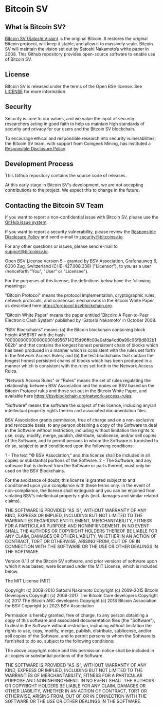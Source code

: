 Bitcoin SV
===========

What is Bitcoin SV?
-------------------

[Bitcoin SV (Satoshi Vision)](https://bitcoinsv.io/) is the original Bitcoin.  It restores the original Bitcoin 
protocol, will keep it stable, and allow it to massively scale.  Bitcoin SV will maintain the vision set out by Satoshi 
Nakamoto’s white paper in 2008.  This Github repository provides open-source software to enable use of Bitcoin SV.

License
-------

Bitcoin SV is released under the terms of the Open BSV license. See [LICENSE](LICENSE) for more information.

Security
--------
Security is core to our values, and we value the input of security researchers acting in good faith to help us maintain 
high standards of security and privacy for our users and the Bitcoin SV blockchain.

To encourage ethical and responsible research into security vulnerabilities, the Bitcoin SV team, with support from 
Coingeek Mining, has instituted a [Responsible Disclosure Policy](doc/rdp.md).

Development Process
-------------------

This Github repository contains the source code of releases.

At this early stage in Bitcoin SV's development, we are not accepting contributions to the project. We expect this to 
change in the future.

Contacting the Bitcoin SV Team
------------------------------

If you want to report a non-confidential issue with Bitcoin SV, please use the 
[GitHub issue system](https://github.com/bitcoin-sv/bitcoin-sv/issues).

If you want to report a security vulnerability, please review the [Responsible Disclosure Policy](doc/rdp.md) and send
e-mail to <security@bitcoinsv.io>.

For any other questions or issues, please send e-mail to <support@bitcoinsv.io>.

Open BSV License Version 5 – granted by BSV Association, Grafenauweg 6, 6300
Zug, Switzerland (CHE-427.008.338) ("Licensor"), to you as a user (henceforth
"You", "User" or "Licensee").

For the purposes of this license, the definitions below have the following
meanings:

"Bitcoin Protocol" means the protocol implementation, cryptographic rules,
network protocols, and consensus mechanisms in the Bitcoin White Paper as
described here https://protocol.bsvblockchain.org.

"Bitcoin White Paper" means the paper entitled 'Bitcoin: A Peer-to-Peer
Electronic Cash System' published by 'Satoshi Nakamoto' in October 2008.

"BSV Blockchains" means:
  (a) the Bitcoin blockchain containing block height #556767 with the hash
      "000000000000000001d956714215d96ffc00e0afda4cd0a96c96f8d802b1662b" and
      that contains the longest honest persistent chain of blocks which has been
      produced in a manner which is consistent with the rules set forth in the
      Network Access Rules; and
  (b) the test blockchains that contain the longest honest persistent chains of
      blocks which has been produced in a manner which is consistent with the
      rules set forth in the Network Access Rules.

"Network Access Rules" or "Rules" means the set of rules regulating the
relationship between BSV Association and the nodes on BSV based on the Bitcoin
Protocol rules and those set out in the Bitcoin White Paper, and available here
https://bsvblockchain.org/network-access-rules.

"Software" means the software the subject of this licence, including any/all
intellectual property rights therein and associated documentation files.

BSV Association grants permission, free of charge and on a non-exclusive and
revocable basis, to any person obtaining a copy of the Software to deal in the
Software without restriction, including without limitation the rights to use,
copy, modify, merge, publish, distribute, sublicense, and/or sell copies of the
Software, and to permit persons to whom the Software is furnished to do so,
subject to and conditioned upon the following conditions:

1 - The text "© BSV Association," and this license shall be included in all
copies or substantial portions of the Software.
2 - The Software, and any software that is derived from the Software or parts
thereof, must only be used on the BSV Blockchains.

For the avoidance of doubt, this license is granted subject to and conditioned
upon your compliance with these terms only. In the event of non-compliance, the
license shall extinguish and you can be enjoined from violating BSV's
intellectual property rights (incl. damages and similar related claims).

THE SOFTWARE IS PROVIDED "AS IS", WITHOUT WARRANTY OF ANY KIND, EXPRESS OR
IMPLIED, INCLUDING BUT NOT LIMITED TO THE WARRANTIES REGARDING ENTITLEMENT,
MERCHANTABILITY, FITNESS FOR A PARTICULAR PURPOSE AND NONINFRINGEMENT. IN NO
EVENT SHALL THE AUTHORS OR COPYRIGHT HOLDERS THEREOF BE LIABLE FOR ANY CLAIM,
DAMAGES OR OTHER LIABILITY, WHETHER IN AN ACTION OF CONTRACT, TORT OR OTHERWISE,
ARISING FROM, OUT OF OR IN CONNECTION WITH THE SOFTWARE OR THE USE OR OTHER
DEALINGS IN THE SOFTWARE.


Version 0.1.1 of the Bitcoin SV software, and prior versions of software upon
which it was based, were licensed under the MIT License, which is included below.

The MIT License (MIT)

Copyright (c) 2009-2010 Satoshi Nakamoto
Copyright (c) 2009-2015 Bitcoin Developers
Copyright (c) 2009-2017 The Bitcoin Core developers
Copyright (c) 2017 The Bitcoin ABC developers
Copyright (c) 2018 Bitcoin Association for BSV
Copyright (c) 2023 BSV Association

Permission is hereby granted, free of charge, to any person obtaining a copy of
this software and associated documentation files (the "Software"), to deal in
the Software without restriction, including without limitation the rights to
use, copy, modify, merge, publish, distribute, sublicense, and/or sell copies of
the Software, and to permit persons to whom the Software is furnished to do so,
subject to the following conditions:

The above copyright notice and this permission notice shall be included in all
copies or substantial portions of the Software.

THE SOFTWARE IS PROVIDED "AS IS", WITHOUT WARRANTY OF ANY KIND, EXPRESS OR
IMPLIED, INCLUDING BUT NOT LIMITED TO THE WARRANTIES OF MERCHANTABILITY, FITNESS
FOR A PARTICULAR PURPOSE AND NONINFRINGEMENT. IN NO EVENT SHALL THE AUTHORS OR
COPYRIGHT HOLDERS BE LIABLE FOR ANY CLAIM, DAMAGES OR OTHER LIABILITY, WHETHER
IN AN ACTION OF CONTRACT, TORT OR OTHERWISE, ARISING FROM, OUT OF OR IN
CONNECTION WITH THE SOFTWARE OR THE USE OR OTHER DEALINGS IN THE SOFTWARE.
